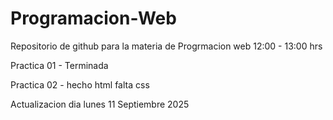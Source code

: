 # Programacion-Web
Repositorio de github para la materia de Progrmacion web 12:00 - 13:00 hrs

Practica 01 - Terminada 

Practica 02 - hecho html falta css

Actualizacion dia lunes 11 Septiembre 2025
